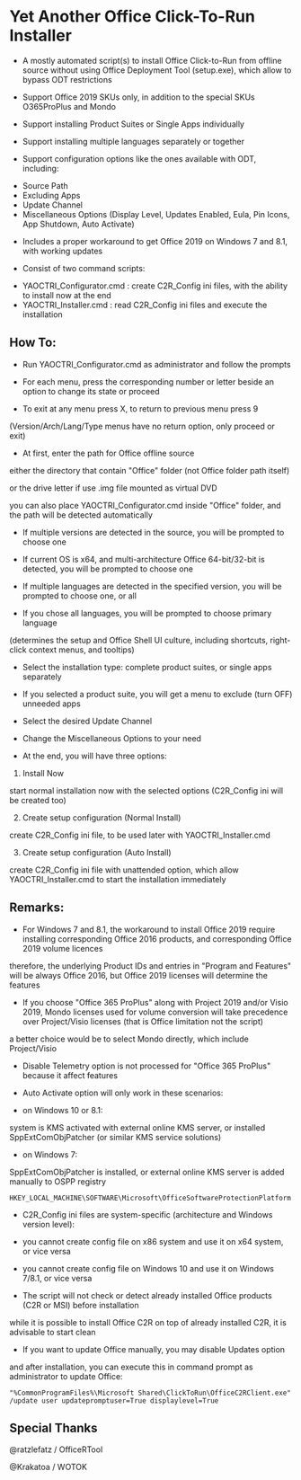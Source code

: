 # Yet Another Office Click-To-Run Installer

* A mostly automated script(s) to install Office Click-to-Run from offline source without using Office Deployment Tool (setup.exe), which allow to bypass ODT restrictions

* Support Office 2019 SKUs only, in addition to the special SKUs O365ProPlus and Mondo

* Support installing Product Suites or Single Apps individually

* Support installing multiple languages separately or together

* Support configuration options like the ones available with ODT, including:
- Source Path
- Excluding Apps
- Update Channel
- Miscellaneous Options (Display Level, Updates Enabled, Eula, Pin Icons, App Shutdown, Auto Activate)

* Includes a proper workaround to get Office 2019 on Windows 7 and 8.1, with working updates

* Consist of two command scripts:
- YAOCTRI_Configurator.cmd : create C2R_Config ini files, with the ability to install now at the end
- YAOCTRI_Installer.cmd    : read C2R_Config ini files and execute the installation

## How To:

* Run YAOCTRI_Configurator.cmd as administrator and follow the prompts

- For each menu, press the corresponding number or letter beside an option to change its state or proceed

- To exit at any menu press X, to return to previous menu press 9

(Version/Arch/Lang/Type menus have no return option, only proceed or exit)

- At first, enter the path for Office offline source

either the directory that contain "Office" folder (not Office folder path itself)

or the drive letter if use .img file mounted as virtual DVD

you can also place YAOCTRI_Configurator.cmd inside "Office" folder, and the path will be detected automatically

- If multiple versions are detected in the source, you will be prompted to choose one

- If current OS is x64, and multi-architecture Office 64-bit/32-bit is detected, you will be prompted to choose one

- If multiple languages are detected in the specified version, you will be prompted to choose one, or all

- If you chose all languages, you will be prompted to choose primary language

(determines the setup and Office Shell UI culture, including shortcuts, right-click context menus, and tooltips)

- Select the installation type: complete product suites, or single apps separately

- If you selected a product suite, you will get a menu to exclude (turn OFF) unneeded apps

- Select the desired Update Channel

- Change the Miscellaneous Options to your need

- At the end, you will have three options:

1. Install Now

start normal installation now with the selected options (C2R_Config ini will be created too)

2. Create setup configuration (Normal Install)

create C2R_Config ini file, to be used later with YAOCTRI_Installer.cmd

3. Create setup configuration (Auto Install)

create C2R_Config ini file with unattended option, which allow YAOCTRI_Installer.cmd to start the installation immediately

## Remarks:

* For Windows 7 and 8.1, the workaround to install Office 2019 require installing corresponding Office 2016 products, and corresponding Office 2019 volume licences

therefore, the underlying Product IDs and entries in "Program and Features" will be always Office 2016, but Office 2019 licenses will determine the features

* If you choose "Office 365 ProPlus" along with Project 2019 and/or Visio 2019, Mondo licenses used for volume conversion will take precedence over Project/Visio licenses (that is Office limitation not the script)

a better choice would be to select Mondo directly, which include Project/Visio

* Disable Telemetry option is not processed for "Office 365 ProPlus" because it affect features

* Auto Activate option will only work in these scenarios:

- on Windows 10 or 8.1:

system is KMS activated with external online KMS server, or installed SppExtComObjPatcher (or similar KMS service solutions)

- on Windows 7:

SppExtComObjPatcher is installed, or external online KMS server is added manually to OSPP registry

`HKEY_LOCAL_MACHINE\SOFTWARE\Microsoft\OfficeSoftwareProtectionPlatform`

* C2R_Config ini files are system-specific (architecture and Windows version level):

- you cannot create config file on x86 system and use it on x64 system, or vice versa

- you cannot create config file on Windows 10 and use it on Windows 7/8.1, or vice versa

* The script will not check or detect already installed Office products (C2R or MSI) before installation

while it is possible to install Office C2R on top of already installed C2R, it is advisable to start clean

* If you want to update Office manually, you may disable Updates option

and after installation, you can execute this in command prompt as administrator to update Office:

`"%CommonProgramFiles%\Microsoft Shared\ClickToRun\OfficeC2RClient.exe" /update user updatepromptuser=True displaylevel=True`

## Special Thanks

@ratzlefatz / OfficeRTool

@Krakatoa   / WOTOK
